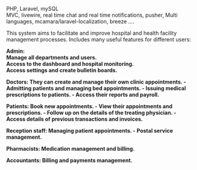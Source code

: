 PHP, Laravel, mySQL <br/>
MVC, livewire, real time chat and real time notifications, pusher, Multi languages, mcamara/laravel-localization, breeze ....<br/>

This system aims to facilitate and improve hospital and health facility management processes. Includes many useful features for different users:<br/>

<strong>Admin:<strong/><br/> Manage all departments and users. <br/> Access to the dashboard and hospital monitoring. <br/> Access settings and create bulletin boards.<br/>

Doctors: They can create and manage their own clinic appointments. - Admitting patients and managing bed appointments. - Issuing medical prescriptions to patients. - Access their reports and payroll.<br/>

Patients: Book new appointments. - View their appointments and prescriptions. - Follow up on the details of the treating physician. - Access details of previous transactions and invoices.<br/>

Reception staff: Managing patient appointments. - Postal service management.<br/>

Pharmacists: Medication management and billing.<br/>

Accountants: Billing and payments management.<br/>



